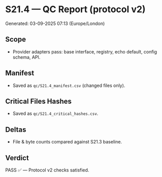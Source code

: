 # S21.4 — QC Report (protocol v2)
Generated: 03-09-2025 07:13 (Europe/London)

## Scope
- Provider adapters pass: base interface, registry, echo default, config schema, API.

## Manifest
- Saved as `qc/S21.4_manifest.csv` (changed files only).

## Critical Files Hashes
- Saved as `qc/S21.4_critical_hashes.csv`.

## Deltas
- File & byte counts compared against S21.3 baseline.

## Verdict
PASS ✅ — Protocol v2 checks satisfied.
